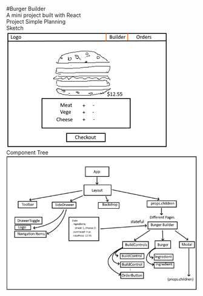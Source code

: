#Burger Builder
<br/>
A mini project built with React
<br/>
Project Simple Planning
<br/>
Sketch
<br/>
![demo1](burgerBuilder.png)
<br/>
Component Tree
<br/>
![demo2](burgerComponentTree.png)
